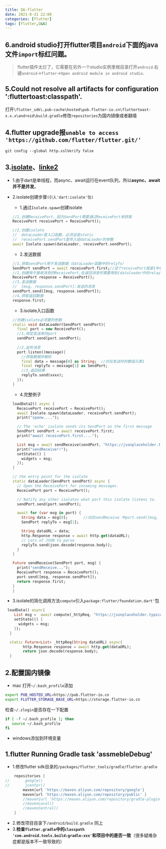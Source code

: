 ```yaml
---
title: QA-flutter
date: 2021-8-31 22:00
categories: [flutter]
tags: [flutter,Q&A] 
---
```


## 6.android studio打开flutter项目`android`下面的java文件`import`标红问题。
> flutter插件太烂了，它需要在另外一个studio实例里根目录打开`android`.右键`android`->`flutter`->`Open android module in android studio`.


## 5.Could not resolve all artifacts for configuration ':fluttertoast:classpath'.

打开`\flutter_sdk\.pub-cache\hosted\pub.flutter-io.cn\fluttertoast-x.x.x\android\build.gradle`修改`repositories`为国内镜像或者翻墙

## 4.flutter upgrade报`unable to access 'https://github.com/flutter/flutter.git/'`
`git config --global http.sslVerify false`

## 3.[isolate](https://github.com/dart-lang/sdk/blob/3f23b9b69de2fc3b2f156a781c4236d79d1715ed/runtime/vm/isolate.cc)、[linke2](https://www.yuque.com/xytech/flutter/kwoww1#46xshe)
- 1.由于dart是单线程，而async、await运行在event队列，所以**async、await并不是并发**。
- 2.isolate创建步骤`(引入'dart:isolate'包)`
    - 1.通过`Isolate.spawn`创建isolate

    ```dart
    //1,创建ReceivePort，因为SendPort需要通过ReceivePort来获取
    ReceivePort receivePort = ReceivePort();
    
    //2,创建isolate
    //  dataLoader是入口函数，必须且是static
    //  receivePort.sendPort是传入给dataLoader的参数
    await Isolate.spawn(dataLoader, receivePort.sendPort);
    ```
    - 2.发送数据
    ```dart
    //1,获取sendPort用于发送数据（dataLoader函数中的relyTo）
    SendPort sendPort = await receivePort.first;//这个receivePort就是1中创建的receivePort
    //2,创建用于接收消息的ReceivePort,在返回消息时需要用到(dataloader中的relayTo)
    ReceivePort response = ReceivePort();
    //3,发送数据
    //  [msg, response.sendPort]:发送的消息
    sendPort.send([msg, response.sendPort]);
    //4,获取返回数据
    response.first;
    ```
    - 3.isolate入口函数
    ```dart
    //创建isolate必须要的参数
    static void dataLoader(SendPort sendPort){
      final port = new ReceivePort();
      //1,绑定发送来的port
      sendPort.send(port.sendPort);
      
      //2,监听消息
      port.listen((message){
        //获取数据并解析
        final data = message[0] as String;  //对应发送时的数组元素1
        final replyTo = message[1] as SendPort;
        //3,返回结果
        replyTo.send(xxxx);
      });
    }
    ```
    - 4.完整例子

    ```dart
    loadData2() async {
      ReceivePort receivePort = ReceivePort();
      await Isolate.spawn(dataLoader, receivePort.sendPort);
      print("spanw....");

      // The 'echo' isolate sends its SendPort as the first message
      SendPort sendPort = await receivePort.first;
      print("await receivePort.first....");

      List msg = await sendReceive(sendPort, "https://jsonplaceholder.typicode.com/posts");
      print("sendReceive!!");
      setState(() {
        widgets = msg;
      });
    }

    // the entry point for the isolate
    static dataLoader(SendPort sendPort) async {
      // Open the ReceivePort for incoming messages.
      ReceivePort port = ReceivePort();

      // Notify any other isolates what port this isolate listens to.
      sendPort.send(port.sendPort);

      await for (var msg in port) {
        String data = msg[0];       //对应sendReceive 中port.send([msg, response.sendPort]);
        SendPort replyTo = msg[1];

        String dataURL = data;
        http.Response response = await http.get(dataURL);
        // Lots of JSON to parse
        replyTo.send(json.decode(response.body));
      }
    }

    Future sendReceive(SendPort port, msg) {
      print("sendReceive...");
      ReceivePort response = ReceivePort();
      port.send([msg, response.sendPort]);
      return response.first;
    }
  }
    ```
- 3.isolate的简化调用方法`compute`引入`package:flutter/foundation.dart'`包

```dart
 loadData() async{
    List msg =  await compute(_httpReq, "https://jsonplaceholder.typicode.com/posts");
    setState(() {
      widgets = msg;
    });
  }

  static Future<List> _httpReq(String dataURL) async{
        http.Response response = await http.get(dataURL);
        return json.decode(response.body);
  }
```

## 2.配置国内镜像
- mac
打开`~/.bash_profile`添加

```bash
export PUB_HOSTED_URL=https://pub.flutter-io.cn
export FLUTTER_STORAGE_BASE_URL=https://storage.flutter-io.cn
```

检查`~/.zlogin`是否存在一下配置

```bash
if [ -f ~/.bash_profile ]; then
   source ~/.bash_profile
fi
```

- windows添加到环境变量

## 1.flutter Running Gradle task 'assmebleDebug'
- 1.修改flutter sdk目录的`/packages/flutter_tools/gradle/flutter.gradle`

```gradle
    repositories {
//       google()
//       jcenter()
        maven{url 'https://maven.aliyun.com/repository/google'}
        maven{url 'https://maven.aliyun.com/repository/public' }
        //maven{url 'https://maven.aliyun.com/repository/gradle-plugin'}
        //mavenLocal()
        //mavenCentral()
    }
```

- 2.修改项目目录下`/android/build.gradle` 同上
- 3.**检查`flutter.gradle`中的`classpath 'com.android.tools.build:gradle:xxx'`和项目中的是否一致**（很多疑难杂症都是版本不一致导致的）